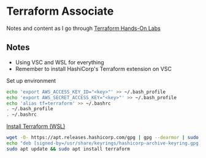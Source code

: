# Terraform Associate

Notes and content as I go through [Terraform Hands-On Labs](https://www.udemy.com/course/terraform-hands-on-labs/)

## Notes

- Using VSC and WSL for everything
- Remember to install HashiCorp's Terraform extension on VSC

Set up environment

```bash
echo 'export AWS_ACCESS_KEY_ID="<key>"' >> ~/.bash_profile
echo 'export AWS_SECRET_ACCESS_KEY="<key>"' >> ~/.bash_profile
echo 'alias tf=terraform' >> ~/.bashrc
. ~/.bash_profile
. ~/.bashrc
```

[Install Terraform (WSL)](https://developer.hashicorp.com/terraform/downloads)

```bash
wget -O- https://apt.releases.hashicorp.com/gpg | gpg --dearmor | sudo tee /usr/share/keyrings/hashicorp-archive-keyring.gpg
echo "deb [signed-by=/usr/share/keyrings/hashicorp-archive-keyring.gpg] https://apt.releases.hashicorp.com $(lsb_release -cs) main" | sudo tee /etc/apt/sources.list.d/hashicorp.list
sudo apt update && sudo apt install terraform
```
